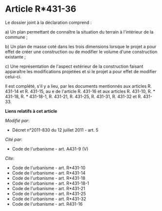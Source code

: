 # Article R*431-36

Le dossier joint à la déclaration comprend : 

a) Un plan permettant de connaître la situation du terrain à l'intérieur de la commune ; 

b) Un plan de masse coté dans les trois dimensions lorsque le projet a pour effet de créer une construction ou de modifier le
volume d'une construction existante ; 

c) Une représentation de l'aspect extérieur de la construction faisant apparaître les modifications projetées et si le projet
a pour effet de modifier celui-ci. 

Il est complété, s'il y a lieu, par les documents mentionnés aux articles R. 431-14 et R. 431-15, au e de l'article R. 431-16
et aux articles R. 431-10, R. * 431-18, R. * 431-18-1, R. 431-21, R. 431-25, R. 431-31, R. 431-32 et R. 431-33.

**Liens relatifs à cet article**

_Modifié par_:

  - Décret n°2011-830 du 12 juillet 2011 - art. 5

_Cité par_:

  - Code de l'urbanisme - art. A431-9 (V)

_Cite_:

  - Code de l'urbanisme - art. R*431-10
  - Code de l'urbanisme - art. R*431-14
  - Code de l'urbanisme - art. R*431-18
  - Code de l'urbanisme - art. R*431-18-1
  - Code de l'urbanisme - art. R*431-21
  - Code de l'urbanisme - art. R*431-25
  - Code de l'urbanisme - art. R*431-32
  - Code de l'urbanisme - art. R431-16
